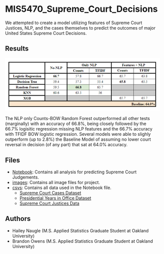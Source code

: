 # MIS5470_Supreme_Court_Decisions
We attempted to create a model utilizing features of Supreme Court Justices, NLP, and the cases themselves to predict the outcomes of major United States Supreme Court Decisions.

## Results
![Results](https://github.com/brandonowens24/MIS5470_Supreme_Court_Decisions/blob/main/images/sc_results.png)

The NLP only Counts-BOW Random Forest outperformed all other tests (marginally) with an accuracy of 66.8%, being closely followed by the 66.7% logisitic regression missing NLP features and the 66.7% accuracy with TFIDF BOW logistic regression. Several models were able to slighly outperform (up to 2.8%) the Baseline Model of assuming no lower court reversal in decision (of any part) that sat at 64.0% accuracy. 

## Files
* [Notebook](https://github.com/brandonowens24/MIS5470_Supreme_Court_Decisions/blob/main/Notebook.ipynb): Contains all analysis for predicting Supreme Court Judgements.
* [images](https://github.com/brandonowens24/MIS5470_Supreme_Court_Decisions/tree/main/images): Contains all image files for project.
* [csvs](https://github.com/brandonowens24/MIS5470_Supreme_Court_Decisions/tree/main/csvs): Contains all data used in the Notebook file.
    * [Supreme Court Cases Dataset](https://www.kaggle.com/datasets/deepcontractor/supreme-court-judgment-prediction/data)
    * [Presidential Years in Office Dataset](https://github.com/awhstin/Dataset-List/blob/master/presidents.csv)
    * [Supreme Court Justices Data](https://supreme.justia.com/justices/)

## Authors
* Hailey Naugle (M.S. Applied Statistics Graduate Student at Oakland University)
* Brandon Owens (M.S. Applied Statistics Graduate Student at Oakland University)
